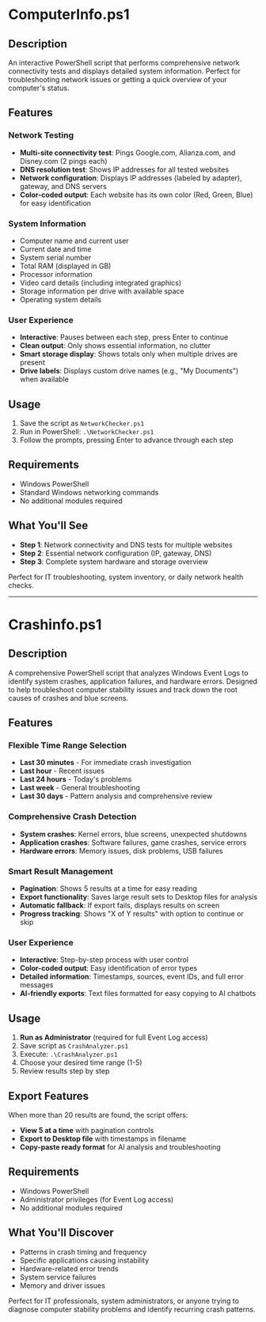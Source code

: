 # **ComputerInfo.ps1**

## Description
An interactive PowerShell script that performs comprehensive network connectivity tests and displays detailed system information. Perfect for troubleshooting network issues or getting a quick overview of your computer's status.

## Features

### Network Testing
- **Multi-site connectivity test**: Pings Google.com, Alianza.com, and Disney.com (2 pings each)
- **DNS resolution test**: Shows IP addresses for all tested websites
- **Network configuration**: Displays IP addresses (labeled by adapter), gateway, and DNS servers
- **Color-coded output**: Each website has its own color (Red, Green, Blue) for easy identification

### System Information
- Computer name and current user
- Current date and time
- System serial number
- Total RAM (displayed in GB)
- Processor information
- Video card details (including integrated graphics)
- Storage information per drive with available space
- Operating system details

### User Experience
- **Interactive**: Pauses between each step, press Enter to continue
- **Clean output**: Only shows essential information, no clutter
- **Smart storage display**: Shows totals only when multiple drives are present
- **Drive labels**: Displays custom drive names (e.g., "My Documents") when available

## Usage
1. Save the script as `NetworkChecker.ps1`
2. Run in PowerShell: `.\NetworkChecker.ps1`
3. Follow the prompts, pressing Enter to advance through each step

## Requirements
- Windows PowerShell
- Standard Windows networking commands
- No additional modules required

## What You'll See
- **Step 1**: Network connectivity and DNS tests for multiple websites
- **Step 2**: Essential network configuration (IP, gateway, DNS)
- **Step 3**: Complete system hardware and storage overview

Perfect for IT troubleshooting, system inventory, or daily network health checks.

---------------------------------------------------------------------------------------

# **Crashinfo.ps1**

## Description
A comprehensive PowerShell script that analyzes Windows Event Logs to identify system crashes, application failures, and hardware errors. Designed to help troubleshoot computer stability issues and track down the root causes of crashes and blue screens.

## Features

### Flexible Time Range Selection
- **Last 30 minutes** - For immediate crash investigation
- **Last hour** - Recent issues
- **Last 24 hours** - Today's problems
- **Last week** - General troubleshooting
- **Last 30 days** - Pattern analysis and comprehensive review

### Comprehensive Crash Detection
- **System crashes**: Kernel errors, blue screens, unexpected shutdowns
- **Application crashes**: Software failures, game crashes, service errors
- **Hardware errors**: Memory issues, disk problems, USB failures

### Smart Result Management
- **Pagination**: Shows 5 results at a time for easy reading
- **Export functionality**: Saves large result sets to Desktop files for analysis
- **Automatic fallback**: If export fails, displays results on screen
- **Progress tracking**: Shows "X of Y results" with option to continue or skip

### User Experience
- **Interactive**: Step-by-step process with user control
- **Color-coded output**: Easy identification of error types
- **Detailed information**: Timestamps, sources, event IDs, and full error messages
- **AI-friendly exports**: Text files formatted for easy copying to AI chatbots

## Usage
1. **Run as Administrator** (required for full Event Log access)
2. Save script as `CrashAnalyzer.ps1`
3. Execute: `.\CrashAnalyzer.ps1`
4. Choose your desired time range (1-5)
5. Review results step by step

## Export Features
When more than 20 results are found, the script offers:
- **View 5 at a time** with pagination controls
- **Export to Desktop file** with timestamps in filename
- **Copy-paste ready format** for AI analysis and troubleshooting

## Requirements
- Windows PowerShell
- Administrator privileges (for Event Log access)
- No additional modules required

## What You'll Discover
- Patterns in crash timing and frequency
- Specific applications causing instability
- Hardware-related error trends
- System service failures
- Memory and driver issues

Perfect for IT professionals, system administrators, or anyone trying to diagnose computer stability problems and identify recurring crash patterns.
